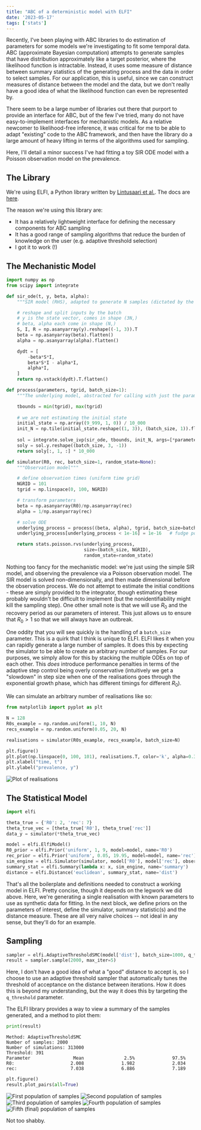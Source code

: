 ```yaml
---
title: "ABC of a deterministic model with ELFI"
date: '2023-05-17'
tags: ['stats']
---
```


Recently, I've been playing with ABC libraries to do estimation of parameters for some models we're investigating to fit some temporal data. ABC (approximate Bayesian computation) attempts to generate samples that have distribution approximately like a target posterior, where the likelihood function is intractable. Instead, it uses some measure of distance between summary statistics of the generating process and the data in order to select samples.
For our application, this is useful, since we can construct measures of distance between the model and the data, but we don't really have a good idea of what the likelihood function can even be represented by.

There seem to be a large number of libraries out there that purport to provide an interface for ABC, but of the few I've tried, many do not have easy-to-implement interfaces for mechanistic models.
As a relative newcomer to likelihood-free inference, it was critical for me to be able to adapt "existing" code to the ABC framework, and then have the library do a large amount of heavy lifting in terms of the algorithms used for sampling.

Here, I'll detail a minor success I've had fitting a toy SIR ODE model with a Poisson observation model on the prevalence.

## The Library

We're using ELFI, a Python library written by [Lintusaari et al.](https://www.jmlr.org/papers/v19/17-374.html). The docs are [here](https://elfi.readthedocs.io/en/latest/).

The reason we're using this library are:
- It has a relatively lightweight interface for defining the necessary components for ABC sampling
- It has a good range of sampling algorithms that reduce the burden of knowledge on the user (e.g. adaptive threshold selection)
- I got it to work (!)

## The Mechanistic Model

```python
import numpy as np
from scipy import integrate

def sir_ode(t, y, beta, alpha):
    """SIR model (RHS), adapted to generate N samples (dictated by the sizes of y, beta, alpha)"""

    # reshape and split inputs by the batch
    # y is the state vector, comes in shape (3N,)
    # beta, alpha each come in shape (N,)
    S, I, R = np.asanyarray(y).reshape((-1, 3)).T
    beta = np.asanyarray(beta).flatten()
    alpha = np.asanyarray(alpha).flatten()

    dydt = [
        -beta*S*I,
        beta*S*I - alpha*I,
        alpha*I,
    ]
    return np.vstack(dydt).T.flatten()

def process(parameters, tgrid, batch_size=1):
    """The underlying model, abstracted for calling with just the parameters"""

    tbounds = min(tgrid), max(tgrid)
    
    # we are not estimating the initial state
    initial_state = np.array((9_999, 1, 0)) / 10_000 
    init_N = np.tile(initial_state.reshape((1, 3)), (batch_size, 1)).flatten()
    
    sol = integrate.solve_ivp(sir_ode, tbounds, init_N, args=[*parameters], t_eval=tgrid)
    soly = sol.y.reshape((batch_size, 3, -1))
    return soly[:, 1, :] * 10_000

def simulator(R0, rec, batch_size=1, random_state=None):
    """Observation model"""

    # define observation times (uniform time grid)
    NGRID = 101
    tgrid = np.linspace(0, 100, NGRID)

    # transform parameters
    beta = np.asanyarray(R0)/np.asanyarray(rec)
    alpha = 1/np.asanyarray(rec)

    # solve ODE
    underlying_process = process((beta, alpha), tgrid, batch_size=batch_size)
    underlying_process[underlying_process < 1e-16] = 1e-16   # fudge positivity

    return stats.poisson.rvs(underlying_process, 
                             size=(batch_size, NGRID), 
                             random_state=random_state)
```

Nothing too fancy for the mechanistic model: we're just using the simple SIR model, and observing the prevalence via a Poisson observation model. The SIR model is solved non-dimensionally, and then made dimensional before the observation process. We do not attempt to estimate the initial conditions - these are simply provided to the integrator, though estimating these probably wouldn't be difficult to implement (but the nonidentifiability might kill the sampling step). One other small note is that we will use $R_0$ and the recovery period as our parameters of interest. This just allows us to ensure that $R_0 > 1$ so that we will always have an outbreak.

One oddity that you will see quickly is the handling of a `batch_size` parameter. This is a quirk that I think is unique to ELFI. ELFI likes it when you can rapidly generate a large number of samples. It does this by expecting the simulator to be able to create an arbitrary number of samples.
For our purposes, we simply allow for this by stacking the multiple ODEs on top of each other. This _does_ introduce performance penalties in terms of the adaptive step control being overly conservative (intuitively we get a "slowdown" in step size when one of the realisations goes through the exponential growth phase, which has different timings for different $R_0$).

We can simulate an arbitrary number of realisations like so:

```python
from matplotlib import pyplot as plt

N = 128
R0s_example = np.random.uniform(1, 10, N)
recs_example = np.random.uniform(0.05, 20, N)

realisations = simulator(R0s_example, recs_example, batch_size=N)

plt.figure()
plt.plot(np.linspace(0, 100, 101), realisations.T, color='k', alpha=0.3, linewidth=0.5)
plt.xlabel("time, t")
plt.ylabel("prevalence, y")
```

![Plot of realisations](/images/blog/elfi/mech_realisations.png)

## The Statistical Model

```python
import elfi

theta_true = {'R0': 2, 'rec': 7}
theta_true_vec = [theta_true['R0'], theta_true['rec']]
data_y = simulator(*theta_true_vec)

model = elfi.ElfiModel()
R0_prior = elfi.Prior('uniform', 1, 9, model=model, name='R0')
rec_prior = elfi.Prior('uniform', 0.05, 19.95, model=model, name='rec')
sim_engine = elfi.Simulator(simulator, model['R0'], model['rec'], observed=data_y, name='SimEngine')
summary_stat = elfi.Summary(lambda x: x, sim_engine, name='summary')
distance = elfi.Distance('euclidean', summary_stat, name='dist')
```

That's all the boilerplate and definitions needed to construct a working model in ELFI. Pretty concise, though it depends on the legwork we did above.
Here, we're generating a single realisation with known parameters to use as synthetic data for fitting.
In the next block, we define priors on the parameters of interest, define the simulator, summary statistic(s) and the distance measure. These are all very naïve choices -- not ideal in any sense, but they'll do for an example.

## Sampling

```python
sampler = elfi.AdaptiveThresholdSMC(model['dist'], batch_size=1000, q_threshold=0.995)
result = sampler.sample(2000, max_iter=5)
```

Here, I don't have a good idea of what a "good" distance to accept is, so I choose to use an adaptive threshold sampler that automatically tunes the threshold of acceptance on the distance between iterations. How it does this is beyond my understanding, but the way it does this by targeting the `q_threshold` parameter.

The ELFI library provides a way to view a summary of the samples generated, and a method to plot them:

```python
print(result)
```

```
Method: AdaptiveThresholdSMC
Number of samples: 2000
Number of simulations: 313000
Threshold: 391
Parameter                Mean               2.5%              97.5%
R0:                     2.008              1.982              2.034
rec:                    7.038              6.886              7.189
```

```python
plt.figure()
result.plot_pairs(all=True)
```

![First population of samples](/images/blog/elfi/pop_0.png)
![Second population of samples](/images/blog/elfi/pop_1.png)
![Third population of samples](/images/blog/elfi/pop_2.png)
![Fourth population of samples](/images/blog/elfi/pop_3.png)
![Fifth (final) population of samples](/images/blog/elfi/pop_4.png)

Not too shabby.